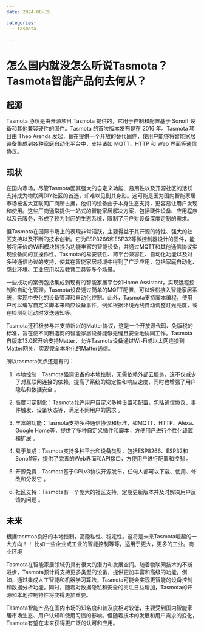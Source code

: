 ```yaml
---
date: 2024-08-15

categories:
  - tasmota

---
```


# 怎么国内就没怎么听说Tasmota？Tasmota智能产品何去何从？
<!-- more -->
## 起源
Tasmota 协议是由开源项目 Tasmota 提供的，它用于控制和配置基于 Sonoff 设备和其他兼容硬件的固件。Tasmota 的首次版本发布是在 2016 年。Tasmota 项目由 Theo Arends 发起，旨在提供一个开放的替代固件，使用户能够将智能家居设备集成到各种家庭自动化平台中，支持诸如 MQTT、HTTP 和 Web 界面等通信协议。

## 现状

在国内市场，尽管Tasmota因其强大的自定义功能、易用性以及开源社区的活跃支持成为物联网DIY社区的首选，却难以见到其身影。这可能是因为国内智能家居市场被各大互联网厂商所占据，他们的设备由于本身生态支持，更容易让用户发现和使用。这些厂商通常提供一站式的智能家居解决方案，包括硬件设备、应用程序以及云服务，形成了较为封闭的生态系统，限制了用户对设备深度定制的需求。

但Tasmota在国际市场上的表现非常活跃，主要得益于其开源的特性、强大的社区支持以及不断的技术创新。它为ESP8266和ESP32等微控制器设计的固件，能够将廉价的WiFi模块转换为功能丰富的智能设备，并通过MQTT和其他通信协议实现设备间的互操作性。Tasmota的易安装性、跨平台兼容性、自动化功能以及对多种通信协议的支持，使其在智能家居领域中得到了广泛应用，包括家庭自动化、商业环境、工业应用以及教育工具等多个场景。

一些成功的案例包括集成到现有的智能家居平台如Home Assistant，实现远程控制和自动化管理。Tasmota设备通过简单的MQTT配置，可以轻松接入智能家居系统，实现中央化的设备管理和自动化控制。此外，Tasmota支持脚本编程，使用户可以编写自定义脚本来响应设备事件，例如根据环境光线自动调整灯光亮度，或在检测到运动时发送通知等。

Tasmota还积极参与并支持新兴的Matter协议，这是一个开放源代码、免版税的标准，旨在使不同制造商的智能家居设备能够无缝且安全地协同工作。Tasmota自版本13.0起开始支持Matter，允许Tasmota设备通过Wi-Fi或以太网连接到Matter网关，实现完全本地化的Matter通信。

所以tasmota优点还是有的：

1. 本地控制：Tasmota强调设备的本地控制，无需依赖外部云服务，这不仅减少了对互联网连接的依赖，提高了系统的稳定性和响应速度，同时也增强了用户隐私和数据安全 。

2. 高度可定制化：Tasmota允许用户自定义多种设置和配置，包括通信协议、事件触发、设备状态等，满足不同用户的需求 。

3. 丰富的功能：Tasmota支持多种通信协议和标准，如MQTT、HTTP、Alexa、Google Home等，提供了多种自定义插件和脚本，方便用户进行个性化设置和扩展 。

4. 易于集成：Tasmota支持多种平台和设备类型，包括ESP8266、ESP32和Sonoff等，提供了完善的Web界面和API接口，方便用户进行配置和控制 。

5. 开源免费：Tasmota基于GPLv3协议开源发布，任何人都可以下载、使用、修改和分发它 。

6. 社区支持：Tasmota有一个庞大的社区支持，定期更新版本并及时解决用户反馈的问题 。

## 未来

根据tasmtoa良好的本地控制，高隐私性、稳定性。这将是未来Tasmota崛起的一大方向！！ 比如一些企业或工业的智能控制等等，适用于更大，更多的工业。商业环境

Tasmota在智能家居领域仍具有很大的潜力和发展空间。随着物联网技术的不断进步，Tasmota预计将支持更多类型的设备，提供更加丰富和高级的功能。例如，通过集成人工智能和机器学习算法，Tasmota可能会实现更智能的设备控制和数据分析功能。同时，随着对数据隐私和安全的关注日益增加，Tasmota的开源和本地控制特性将变得更加重要。

Tasmota智能产品在国内市场的知名度和普及度相对较低，主要受到国内智能家居市场生态、用户认知和使用习惯的影响。但随着技术的发展和用户需求的变化，Tasmota有望在未来获得更广泛的认可和应用。